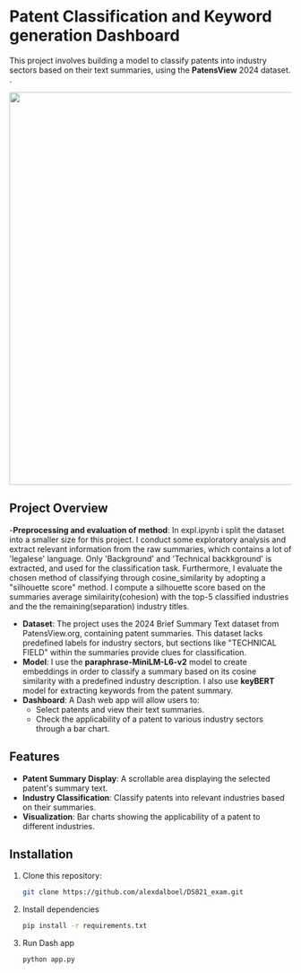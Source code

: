 # Patent Classification and Keyword generation Dashboard

This project involves building a model to classify patents into industry sectors based on their text summaries, using the **PatensView** 2024 dataset. .

<img src="https://github.com/alexdalboel/DS821_exam/blob/main/patentvid.gif" width="700"/>


## Project Overview

-**Preprocessing and evaluation of method**: In expl.ipynb i split the dataset into a smaller size for this project. I conduct some exploratory analysis and extract relevant information from the raw summaries, which contains a lot of 'legalese' language. Only  'Background' and 'Technical backkground' is extracted, and used for the classification task. Furthermore, I evaluate the chosen method of classifying through cosine_similarity by adopting a "silhouette score" method. I compute a silhouette score based on the summaries average similairity(cohesion) with the top-5 classified industries and the the remaining(separation) industry titles.

- **Dataset**: The project uses the 2024 Brief Summary Text dataset from PatensView.org, containing patent summaries. This dataset lacks predefined labels for industry sectors, but sections like "TECHNICAL FIELD" within the summaries provide clues for classification.
- **Model**: I use the **paraphrase-MiniLM-L6-v2** model to create embeddings in order to classify a summary based on its cosine similarity with a predefined industry description. I also use **keyBERT** model for extracting keywords from the patent summary.
- **Dashboard**: A Dash web app will allow users to:
  - Select patents and view their text summaries.
  - Check the applicability of a patent to various industry sectors through a bar chart.

## Features

- **Patent Summary Display**: A scrollable area displaying the selected patent's summary text.
- **Industry Classification**: Classify patents into relevant industries based on their summaries.
- **Visualization**: Bar charts showing the applicability of a patent to different industries.

## Installation

1. Clone this repository:
   ```bash
   git clone https://github.com/alexdalboel/DS821_exam.git

2. Install dependencies 
   ```bash
   pip install -r requirements.txt

3. Run Dash app
   ```bash
   python app.py
